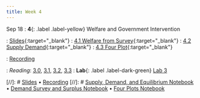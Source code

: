 ```yaml
---
title: Week 4
---
```


Sep 18
: **4**{: .label .label-yellow} Welfare and Government Intervention

: [Slides](https://docs.google.com/presentation/d/19uoKjfCjPAaKO0CG9DowjBGGHPDV9Lu82C5ZBngRSDU/edit?usp=sharing){:target="_blank"} 
: [4.1 Welfare from Survey](https://datahub.berkeley.edu/hub/user-redirect/git-pull?repo=https%3A%2F%2Fgithub.com%2Fdata-88e%2Ffa24-materials&branch=main&urlpath=tree%2Ffa24-materials%2Flec%2Flec04%2Flec04-CSfromSurvey-closed.ipynb){:target="_blank"}
: [4.2 Supply Demand](https://datahub.berkeley.edu/hub/user-redirect/git-pull?repo=https%3A%2F%2Fgithub.com%2Fdata-88e%2Ffa24-materials&branch=main&urlpath=tree%2Ffa24-materials%2Flec%2Flec04%2Flec04-Supply-Demand-closed.ipynb){:target="_blank"}
: [4.3 Four Plot](https://datahub.berkeley.edu/hub/user-redirect/git-pull?repo=https%3A%2F%2Fgithub.com%2Fdata-88e%2Ffa24-materials&branch=main&urlpath=tree%2Ffa24-materials%2Flec%2Flec04%2Flec04-four-plot-24.ipynb){:target="_blank"}

: [Recording](https://kaltura.berkeley.edu/channel/Data%2B88E%2B-%2BFall%2B24/355165842)



: *Reading*: [3.0](https://data-88e.github.io/textbook/content/03-public/index.html), [3.1](https://data-88e.github.io/textbook/content/03-public/taxes-subsidies.html), [3.2](https://data-88e.github.io/textbook/content/03-public/surplus.html), [3.3](https://data-88e.github.io/textbook/content/03-public/govt-intervention.html)
: **Lab**{: .label .label-dark-green} [Lab 3](https://datahub.berkeley.edu/hub/user-redirect/git-pull?repo=https%3A%2F%2Fgithub.com%2Fdata-88e%2Ffa24-materials&branch=main&urlpath=tree%2Ffa24-materials%2Flab%2Flab03%2Flab03.ipynb)

[//]: # [Slides]() &#8226; [Recording]()
[//]: # [Supply, Demand, and Equilibrium Notebook]() &#8226; [Demand Survey and Surplus Notebook]() &#8226; [Four Plots Notebook]()
